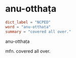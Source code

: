 # anu-otthaṭa

``` toml
dict_label = "NCPED"
word = "anu-otthaṭa"
summary = "covered all over."
```

anu\-otthaṭa

mfn. covered all over.

